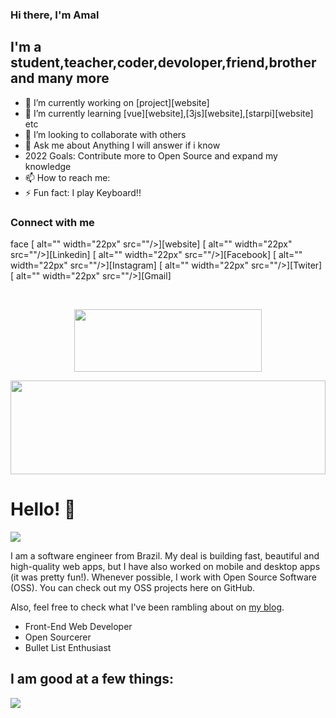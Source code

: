 ### Hi there, I'm Amal 

## I'm a student,teacher,coder,devoloper,friend,brother and many more
- 🔭 I’m currently working on [project][website]
- 🌱 I’m currently learning [vue][website],[3js][website],[starpi][website] etc
- 👯 I’m looking to collaborate with others
- 💬 Ask me about Anything I will answer if i know
- 2022 Goals: Contribute more to Open Source and expand my knowledge
- 📫 How to reach me: 
- ⚡ Fun fact: I play Keyboard!!

### Connect with me
<link rel="stylesheet" href="https://fonts.googleapis.com/icon?family=Material+Icons">

<span class="material-icons md-18">face</span>
[<img align="left"> alt="" width="22px" src=""/>][website]
[<img align="left"> alt="" width="22px" src=""/>][Linkedin]
[<img align="left"> alt="" width="22px" src=""/>][Facebook]
[<img align="left"> alt="" width="22px" src=""/>][Instagram]
[<img align="left"> alt="" width="22px" src=""/>][Twiter]
[<img align="left"> alt="" width="22px" src=""/>][Gmail]


<br/>


<p align="center">
  <img src="https://raw.githubusercontent.com/matfantinel/matfantinel/master/logo.svg" width="300" height="100">
</p>	
<img src="https://raw.githubusercontent.com/matfantinel/matfantinel/master/waves.svg" width="100%" height="150">

# Hello! 👋️
![](https://komarev.com/ghpvc/?username=matfantinel&color=0ca4a5)

I am a software engineer from Brazil. My deal is building fast, beautiful and high-quality web apps, but I have also worked on mobile and desktop apps (it was pretty fun!). Whenever possible, I work with Open Source Software (OSS). You can check out my OSS projects here on GitHub.

Also, feel free to check what I've been rambling about on <a href="https://fantinel.dev" target="_blank">my blog</a>.

<ul>
<li>Front-End Web Developer</li>
<li>Open Sourcerer</li>
<li>Bullet List Enthusiast</li>
</ul>

## I am good at a few things:

<img src="https://raw.githubusercontent.com/matfantinel/matfantinel/master/tags.svg" width="auto" height="auto">
